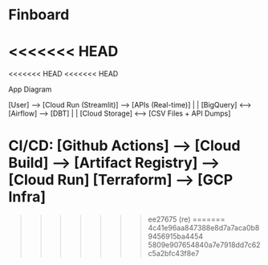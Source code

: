 # Finboard
<<<<<<< HEAD
=======
<<<<<<< HEAD
<<<<<<< HEAD

App Diagram

[User] --> [Cloud Run (Streamlit)] --> [APIs (Real-time)]
                     |                      |
                [BigQuery] <--> [Airflow] --> [DBT]
                     |                      |
               [Cloud Storage] <--> [CSV Files + API Dumps]

CI/CD:
[Github Actions] --> [Cloud Build] --> [Artifact Registry] --> [Cloud Run]
                    [Terraform] --> [GCP Infra]
=======
>>>>>>> ee27675 (re)
=======
>>>>>>> 4c41e96aa847388e8d7a7aca0b89456915ba4454
>>>>>>> 5809e907654840a7e7918dd7c62c5a2bfc43f8e7
